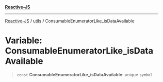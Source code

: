 [**Reactive-JS**](../../README.md)

***

[Reactive-JS](../../README.md) / [utils](../README.md) / ConsumableEnumeratorLike\_isDataAvailable

# Variable: ConsumableEnumeratorLike\_isDataAvailable

> `const` **ConsumableEnumeratorLike\_isDataAvailable**: unique `symbol`

